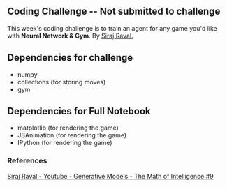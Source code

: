## Coding Challenge -- Not submitted to challenge

This week's coding challenge is to train an agent for any game you'd like with **Neural Network & Gym**. By <a href="https://github.com/llSourcell/The_Math_of_Intelligence">Siraj Raval.</a>

## Dependencies for challenge

* numpy
* collections (for storing moves)
* gym

## Dependencies for Full Notebook

* matplotlib (for rendering the game)
* JSAnimation (for rendering the game)
* IPython (for rendering the game)

### References

<a href="https://www.youtube.com/watch?v=HyuBTMaKFmU&t=276s&ab_channel=SirajRaval">Siraj Raval - Youtube - Generative Models - The Math of Intelligence #9</a>